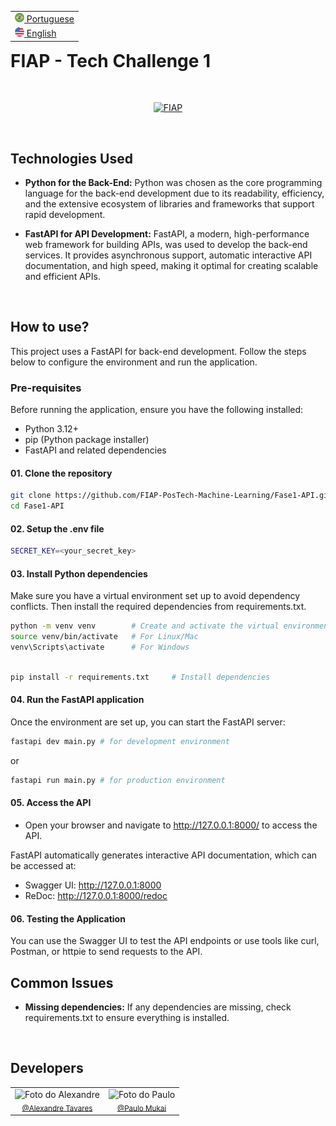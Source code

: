 <table align="right">
 <tr><td><a href="README_PTBR.md"><img src="imgs/brazil.png" height="15"> Portuguese</a></td></tr>
 <tr><td><a href="README.md"><img src="imgs/united-states.png" height="15"> English</a></td></tr>
</table>

# **FIAP - Tech Challenge 1**

<br/>
<p align="center">
  <a href="https://www.fiap.com.br/"><img src="https://upload.wikimedia.org/wikipedia/commons/d/d4/Fiap-logo-novo.jpg" width="300" alt="FIAP"></a>
</p>
<br>

## **Technologies Used**

- **Python for the Back-End:** Python was chosen as the core programming language for the back-end development due to its readability, efficiency, and the extensive ecosystem of libraries and frameworks that support rapid development.

- **FastAPI for API Development:** FastAPI, a modern, high-performance web framework for building APIs, was used to develop the back-end services. It provides asynchronous support, automatic interactive API documentation, and high speed, making it optimal for creating scalable and efficient APIs.

<br>

## **How to use?**

This project uses a FastAPI for back-end development. Follow the steps below to configure the environment and run the application.

### **Pre-requisites**
Before running the application, ensure you have the following installed:

- Python 3.12+
- pip (Python package installer)
- FastAPI and related dependencies

#### **01. Clone the repository**

```bash
git clone https://github.com/FIAP-PosTech-Machine-Learning/Fase1-API.git
cd Fase1-API
```

#### **02. Setup the .env file**
```bash
SECRET_KEY=<your_secret_key>
```

#### **03. Install Python dependencies**
Make sure you have a virtual environment set up to avoid dependency conflicts. Then install the required dependencies from requirements.txt.
```bash
python -m venv venv        # Create and activate the virtual environment
source venv/bin/activate   # For Linux/Mac
venv\Scripts\activate      # For Windows
```

```bash

pip install -r requirements.txt     # Install dependencies
```

#### **04. Run the FastAPI application**
Once the environment are set up, you can start the FastAPI server:
```bash
fastapi dev main.py # for development environment
```
or
```bash
fastapi run main.py # for production environment
```

#### **05. Access the API**

- Open your browser and navigate to http://127.0.0.1:8000/ to access the API.

FastAPI automatically generates interactive API documentation, which can be accessed at:
- Swagger UI: http://127.0.0.1:8000
- ReDoc: http://127.0.0.1:8000/redoc

#### **06. Testing the Application**
You can use the Swagger UI to test the API endpoints or use tools like curl, Postman, or httpie to send requests to the API.

## Common Issues
- **Missing dependencies:** If any dependencies are missing, check requirements.txt to ensure everything is installed.
<br>

## **Developers**

<table border="0" align="center">
  <tr>
  <td align="center">
      <img src="https://avatars.githubusercontent.com/u/71346377?v=4" width="160px" alt="Foto do Alexandre"/><br>
      <sub>
        <a href="https://www.github.com/alexandre-tvrs">@Alexandre Tavares</a>
      </sub>
    </td>
        <td align="center">
      <img src="https://avatars.githubusercontent.com/u/160500127?v=4" width="160px" alt="Foto do Paulo"/><br>
      <sub>
        <a href="https://github.com/PauloMukai">@Paulo Mukai</a>
      </sub>
    </td>
  </tr>
</table>
